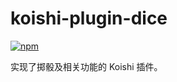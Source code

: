 # koishi-plugin-dice

[![npm](https://img.shields.io/npm/v/@saarchaffee/koishi-plugin-dice?style=flat-square)](https://www.npmjs.com/package/@saarchaffee/koishi-plugin-dice)

实现了掷骰及相关功能的 Koishi 插件。
